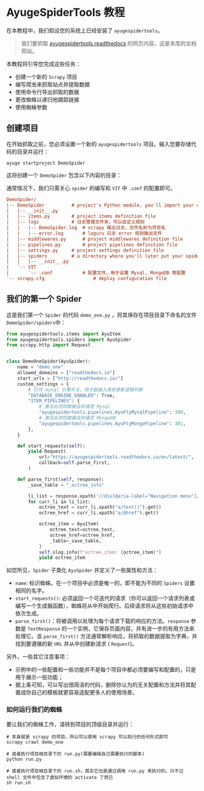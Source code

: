 # AyugeSpiderTools 教程

在本教程中，我们假设您的系统上已经安装了 `ayugespidertools`。

> 我们要抓取 [ayugespidertools readthedocs](https://ayugespidertools.readthedocs.io/en/latest/) 的网页内容，这是本库的文档网站。
>

本教程将引导您完成这些任务：

- 创建一个新的 `Scrapy` 项目
- 编写爬虫来抓取站点并提取数据
- 使用命令行导出抓取的数据
- 更改蜘蛛以递归地跟踪链接
- 使用蜘蛛参数

## 创建项目

在开始抓取之前，您必须设置一个新的 `ayugespidertools` 项目。输入您要存储代码的目录并运行：

```shell
ayuge startproject DemoSpider
```

这将创建一个 `DemoSpider` 包含以下内容的目录：

通常情况下，我们只需关心 `spider` 的编写和 `VIT` 中 `.conf` 的配置即可。

```ini
DemoSpider/
|-- DemoSpider			# project's Python module, you'll import your code from here
|   |-- __init__.py
|   |-- items.py		# project items definition file
|   |-- logs			# 日志管理文件夹，可以自定义规则
|   |   |-- DemoSpider.log	# scrapy 输出日志，文件名称为项目名
|   |   |-- error.log		# loguru 日志 error 规则输出文件
|   |-- middlewares.py		# project middlewares definition file
|   |-- pipelines.py		# project pipelines definition file
|   |-- settings.py		# project settings definition file
|   |-- spiders			# a directory where you'll later put your spiders
|   |   |-- __init__.py
|   `-- VIT
|       `-- .conf        	# 配置文件，用于设置 Mysql, MongoDB 等配置
`-- scrapy.cfg                  # deploy configuration file
```

## 我们的第一个 Spider

这是我们第一个 `Spider` 的代码 `demo_one.py` ，将其保存在项目目录下命名的文件 `DemoSpider/spiders`中：

```python
from ayugespidertools.items import AyuItem
from ayugespidertools.spiders import AyuSpider
from scrapy.http import Request


class DemoOneSpider(AyuSpider):
    name = "demo_one"
    allowed_domains = ["readthedocs.io"]
    start_urls = ["http://readthedocs.io/"]
    custom_settings = {
        # 打开 mysql 引擎开关，用于数据入库前更新逻辑判断
        "DATABASE_ENGINE_ENABLED": True,
        "ITEM_PIPELINES": {
            # 激活此项则数据会存储至 Mysql
            "ayugespidertools.pipelines.AyuFtyMysqlPipeline": 300,
            # 激活此项则数据会存储至 MongoDB
            "ayugespidertools.pipelines.AyuFtyMongoPipeline": 301,
        },
    }

    def start_requests(self):
        yield Request(
            url="https://ayugespidertools.readthedocs.io/en/latest/",
            callback=self.parse_first,
        )

    def parse_first(self, response):
        _save_table = "_octree_info"

        li_list = response.xpath('//div[@aria-label="Navigation menu"]/ul/li')
        for curr_li in li_list:
            octree_text = curr_li.xpath("a/text()").get()
            octree_href = curr_li.xpath("a/@href").get()

            octree_item = AyuItem(
                octree_text=octree_text,
                octree_href=octree_href,
                _table=_save_table,
            )
            self.slog.info(f"octree_item: {octree_item}")
            yield octree_item
```

如您所见，`Spider` 子类化 `AyuSpider` 并定义了一些属性和方法：

- `name`: 标识蜘蛛。在一个项目中必须是唯一的，即不能为不同的 `Spiders` 设置相同的名字。
- `start_requests()`: 必须返回一个可迭代的请求（你可以返回一个请求列表或编写一个生成器函数），蜘蛛将从中开始爬行。后续请求将从这些初始请求中依次生成。
- `parse_first()`：将被调用以处理为每个请求下载的响应的方法。`response` 参数是 `TextResponse` 的一个实例，它保存页面内容，并有进一步的有用方法来处理它。该 `parse_first()` 方法通常解析响应，将抓取的数据提取为字典，并找到要遵循的新 `URL` 并从中创建新请求 ( `Request`)。

另外，一些其它注意事项：

- 示例中的一些配置和一些功能并不是每个项目中都必须要编写和配置的，只是用于展示一些功能；
- 据上条可知，可以写出很简洁的代码，删除你认为的无关配置和方法并将其配置成你自己的模板就更容易适配更多人的使用场景。


### 如何运行我们的蜘蛛

要让我们的蜘蛛工作，请转到项目的顶级目录并运行：

```shell
# 本身就是 scrapy 的项目，所以可以使用 scrapy 可以执行的任何形式即可
scrapy crawl demo_one

# 或者执行项目根目录下的 run.py(需要编辑自己需要执行的脚本)
python run.py

# 或者执行项目根目录下的 run.sh，其实它也是通过调用 run.py 来执行的。只不过 shell 文件中包含了虚拟环境的 activate 了而已
sh run.sh
```
